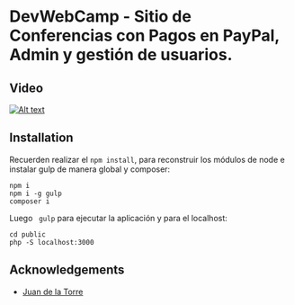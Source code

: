 
# DevWebCamp - Sitio de Conferencias con Pagos en PayPal, Admin y gestión de usuarios.








## Video

[![Alt text](https://img.youtube.com/vi/TMGHy17Uk0k/0.jpg)](https://www.youtube.com/watch?v=TMGHy17Uk0k)
## Installation

Recuerden realizar el ```npm install```, para reconstruir los módulos de node e instalar gulp de manera global y composer:
```bas
npm i
npm i -g gulp
composer i
```

Luego ``` gulp``` para ejecutar la aplicación y para el localhost: 
``` 
cd public
php -S localhost:3000 
```
## Acknowledgements

 - [Juan de la Torre](https://codigoconjuan.com/)


